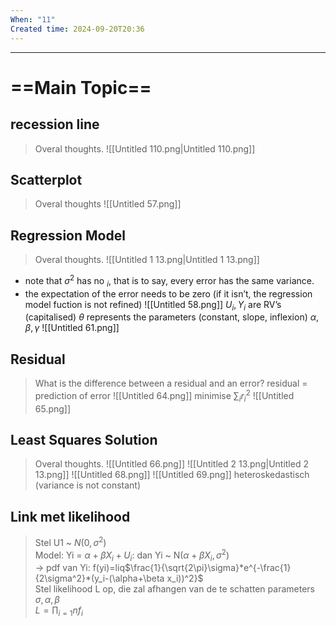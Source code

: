 ```yaml
---
When: "11"
Created time: 2024-09-20T20:36
---
```

---
# ==Main Topic==
## recession line

> Overal thoughts.
![[Untitled 110.png|Untitled 110.png]]
## Scatterplot

> Overal thoughts
![[Untitled 57.png]]
## Regression Model

> Overal thoughts.
![[Untitled 1 13.png|Untitled 1 13.png]]
- note that $\sigma^2$ has no $_i$, that is to say, every error has the same variance.
- the expectation of the error needs to be zero (if it isn’t, the regression model fuction is not refined)
![[Untitled 58.png]]
$U_i, Y_i$ are RV’s (capitalised)
$\theta$ represents the parameters (constant, slope, inflexion) $\alpha, \beta, \gamma$
![[Untitled 61.png]]
## Residual

> What is the difference between a residual and an error?
residual = prediction of error
![[Untitled 64.png]]
minimise $\sum_ir_i^2$
![[Untitled 65.png]]
## Least Squares Solution

> Overal thoughts.
![[Untitled 66.png]]
![[Untitled 2 13.png|Untitled 2 13.png]]
![[Untitled 68.png]]
![[Untitled 69.png]]
heteroskedastisch (variance is not constant)
## Link met likelihood

> Stel U1 ~ $N (0, \sigma^2)$  
> Model: Yi = $\alpha+\beta X_i + U_i$: dan Yi ~ N($\alpha + \beta X_i, \sigma^2$)  
> → pdf van Yi: f(yi)=liq$\frac{1}{\sqrt{2\pi}\sigma}*e^{-\frac{1}{2\sigma^2}*(y_i-(\alpha+\beta x_i))^2}$  
> Stel likelihood L op, die zal afhangen van de te schatten parameters $\sigma, \alpha, \beta$  
> $L = \prod_{i=1}{n}f_i$